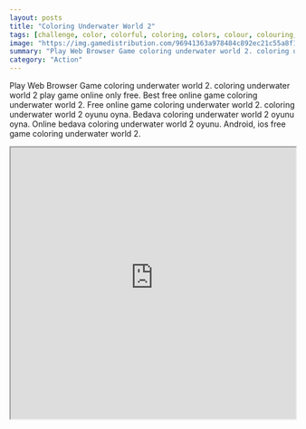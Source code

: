 ```yaml
---
layout: posts
title: "Coloring Underwater World 2"
tags: [challenge, color, colorful, coloring, colors, colour, colouring, fish, free, game, games, html, html5, kid, kids, player, free, online, games, oyna, game, free, games, play, play, games]
image: "https://img.gamedistribution.com/96941363a978484c892ec21c55a8f1a2-512x384.jpeg"
summary: "Play Web Browser Game coloring underwater world 2. coloring underwater world 2 play game online only free. Best free online game coloring underwater world 2. Free online game coloring underwater world 2. coloring underwater world 2 oyunu oyna. Bedava coloring underwater world 2 oyunu oyna. Online bedava coloring underwater world 2 oyunu. Android, ios free game coloring underwater world 2."
category: "Action"
---
```


Play Web Browser Game coloring underwater world 2. coloring underwater world 2 play game online only free. Best free online game coloring underwater world 2. Free online game coloring underwater world 2. coloring underwater world 2 oyunu oyna. Bedava coloring underwater world 2 oyunu oyna. Online bedava coloring underwater world 2 oyunu. Android, ios free game coloring underwater world 2.

<iframe width="100%" height="480px;" src="https://html5.gamedistribution.com/96941363a978484c892ec21c55a8f1a2/"></iframe>